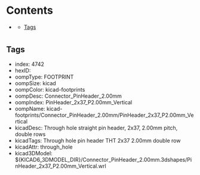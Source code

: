 



Contents
========

* [](#)
	* [Tags](#tags)

# 

## Tags

- index: 4742
- hexID: 
- oompType: FOOTPRINT
- oompSize: kicad
- oompColor: kicad-footprints
- oompDesc: Connector_PinHeader_2.00mm
- oompIndex: PinHeader_2x37_P2.00mm_Vertical
- oompName: kicad-footprints/Connector_PinHeader_2.00mm/PinHeader_2x37_P2.00mm_Vertical
- kicadDesc: Through hole straight pin header, 2x37, 2.00mm pitch, double rows
- kicadTags: Through hole pin header THT 2x37 2.00mm double row
- kicadAttr: through_hole
- kicad3DModel: ${KICAD6_3DMODEL_DIR}/Connector_PinHeader_2.00mm.3dshapes/PinHeader_2x37_P2.00mm_Vertical.wrl
